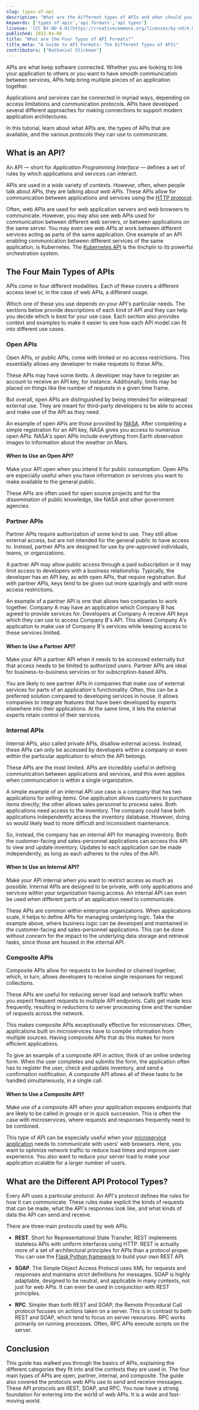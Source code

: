 ```yaml
---
slug: types-of-api
description: "What are the different types of APIs and when should you use them? This guide discusses types of API and their different protocols."
keywords: ['types of apis','api formats','api types']
license: '[CC BY-ND 4.0](https://creativecommons.org/licenses/by-nd/4.0)'
published: 2022-04-08
title: "What are the Four Types of API Formats?"
title_meta: "A Guide to API Formats: The Different Types of APIs"
contributors: ["Nathaniel Stickman"]
---
```


APIs are what keep software connected. Whether you are looking to link your application to others or you want to have smooth communication between services, APIs help bring multiple pieces of an application together.

Applications and services can be connected in myriad ways, depending on access limitations and communication protocols. APIs have developed several different approaches for making connections to support modern application architectures.

In this tutorial, learn about what APIs are, the types of APIs that are available, and the various protocols they can use to communicate.

## What is an API?

An API — short for *Application Programming Interface* — defines a set of rules by which applications and services can interact.

APIs are used in a wide variety of contexts. However, often, when people talk about APIs, they are talking about *web APIs*. These APIs allow for communication between applications and services using the [HTTP protocol](/docs/guides/introducing-http-2/).

Often, web APIs are used for web application servers and web browsers to communicate. However, you may also see web APIs used for communication between different web servers, or between applications on the same server. You may even see web APIs at work between different services acting as parts of the same application. One example of an API enabling communication between different services of the same application, is Kubernetes. The [Kubernetes API](/docs/guides/beginners-guide-to-kubernetes-part-1-introduction/#kubernetes-api) is the linchpin to its powerful orchestration system.

## The Four Main Types of APIs

APIs come in four different modalities. Each of these covers a different access level or, in the case of web APIs, a different usage.

Which one of these you use depends on your API's particular needs. The sections below provide descriptions of each kind of API and they can help you decide which is best for your use case. Each section also provides context and examples to make it easier to see how each API model can fit into different use cases.

### Open APIs

Open APIs, or public APIs, come with limited or no access restrictions. This essentially allows any developer to make requests to these APIs.

These APIs may have some limits. A developer may have to register an account to receive an API key, for instance. Additionally, limits may be placed on things like the number of requests in a given time frame.

But overall, open APIs are distinguished by being intended for widespread external use. They are meant for third-party developers to be able to access and make use of the API as they need.

An example of open APIs are those provided by [NASA](https://api.nasa.gov/). After completing a simple registration for an API key, NASA gives you access to numerous open APIs. NASA's open APIs include everything from Earth observation images to information about the weather on Mars.

#### When to Use an Open API?

Make your API open when you intend it for public consumption. Open APIs are especially useful when you have information or services you want to make available to the general public.

These APIs are often used for open source projects and for the dissemination of public knowledge, like NASA and other government agencies.

### Partner APIs

Partner APIs require authorization of some kind to use. They still allow external access, but are not intended for the general public to have access to. Instead, partner APIs are designed for use by pre-approved individuals, teams, or organizations.

A partner API may allow public access through a paid subscription or it may limit access to developers with a business relationship. Typically, the developer has an API key, as with open APIs, that require registration. But with partner APIs, keys tend to be given out more sparingly and with more access restrictions.

An example of a partner API is one that allows two companies to work together. Company A may have an application which Company B has agreed to provide services for. Developers at Company A receive API keys which they can use to access Company B's API. This allows Company A's application to make use of Company B's services while keeping access to these services limited.

#### When to Use a Partner API?

Make your API a partner API when it needs to be accessed externally but that access needs to be limited to authorized users. Partner APIs are ideal for business-to-business services or for subscription-based APIs.

You are likely to see partner APIs in companies that make use of external services for parts of an application's functionality. Often, this can be a preferred solution compared to developing services in house. It allows companies to integrate features that have been developed by experts elsewhere into their applications. At the same time, it lets the external experts retain control of their services.

### Internal APIs

Internal APIs, also called private APIs, disallow external access. Instead, these APIs can only be accessed by developers within a company or even within the particular application to which the API belongs.

These APIs are the most limited. APIs are incredibly useful in defining communication between applications and services, and this even applies when communication is within a single organization.

A simple example of an internal API use case is a company that has two applications for selling items. One application allows customers to purchase items directly; the other allows sales personnel to process sales. Both applications need access to the inventory. The company could have both applications independently access the inventory database. However, doing so would likely lead to more difficult and inconsistent maintenance.

So, instead, the company has an internal API for managing inventory. Both the customer-facing and sales-personnel applications can access this API to view and update inventory. Updates to each application can be made independently, as long as each adheres to the rules of the API.

#### When to Use an Internal API?

Make your API internal when you want to restrict access as much as possible. Internal APIs are designed to be private, with only applications and services within your organization having access. An internal API can even be used when different parts of an application need to communicate.

These APIs are common within enterprise organizations. When applications scale, it helps to define APIs for managing underlying logic. Take the example above, where business logic can be developed and maintained in the customer-facing and sales-personnel applications. This can be done without concern for the impact to the underlying data storage and retrieval tasks, since those are housed in the internal API.

### Composite APIs

Composite APIs allow for requests to be bundled or chained together, which, in turn, allows developers to receive single responses for request collections.

These APIs are useful for reducing server load and network traffic when you expect frequent requests to multiple API endpoints. Calls get made less frequently, resulting in reductions to server processing time and the number of requests across the network.

This makes composite APIs exceptionally effective for microservices. Often, applications built on microservices have to compile information from multiple sources. Having composite APIs that do this makes for more efficient applications.

To give an example of a composite API in action, think of an online ordering form. When the user completes and submits the form, the application often has to register the user, check and update inventory, and send a confirmation notification. A composite API allows all of these tasks to be handled simultaneously, in a single call.

#### When to Use a Composite API?

Make use of a composite API when your application exposes endpoints that are likely to be called in groups or in quick succession. This is often the case with microservices, where requests and responses frequently need to be combined.

This type of API can be especially useful when your [microservice application](/docs/guides/deploying-microservices-with-docker/#what-is-a-microservice) needs to communicate with users' web browsers. Here, you want to optimize network traffic to reduce load times and improve user experience. You also want to reduce your server load to make your application scalable for a larger number of users.

## What are the Different API Protocol Types?

Every API uses a particular protocol. An API's protocol defines the rules for how it can communicate. These rules make explicit the kinds of requests that can be made, what the API's responses look like, and what kinds of data the API can send and receive.

There are three main protocols used by web APIs.

- **REST**. Short for Representational State Transfer, REST implements stateless APIs with uniform interfaces using HTTP. REST is actually more of a set of architectural principles for APIs than a protocol proper. You can use the [Flask Python framework](/docs/guides/create-restful-api-using-python-and-flask/) to build your own REST API.

- **SOAP**. The Simple Object Access Protocol uses XML for requests and responses and maintains strict definitions for messages. SOAP is highly adaptable, designed to be neutral, and applicable in many contexts, not just for web APIs. It can even be used in conjunction with REST principles.

- **RPC**. Simpler than both REST and SOAP, the Remote Procedural Call protocol focuses on actions taken on a server. This is in contrast to both REST and SOAP, which tend to focus on server resources. RPC works primarily on running processes. Often, RPC APIs execute scripts on the server.

## Conclusion

This guide has walked you through the basics of APIs, explaining the different categories they fit into and the contexts they are used in. The four main types of APIs are open, partner, internal, and composite. The guide also covered the protocols web APIs use to send and receive messages. These API protocols are REST, SOAP, and RPC. You now have a strong foundation for entering into the world of web APIs. It is a wide and fast-moving world.

